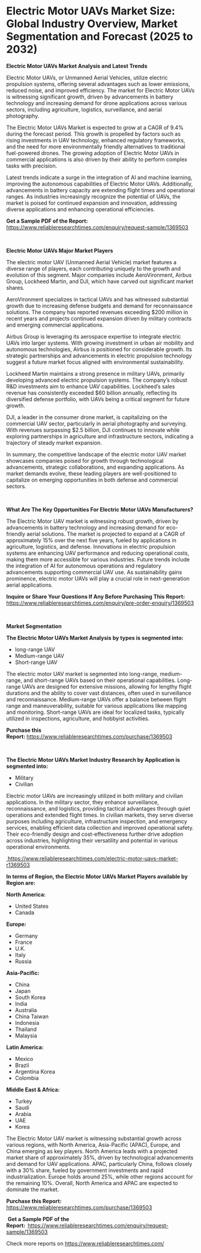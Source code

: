 <p><h1>Electric Motor UAVs Market Size: Global Industry Overview, Market Segmentation and Forecast (2025 to 2032)</h1></p><p><strong>Electric Motor UAVs Market Analysis and Latest Trends</strong></p>
<p><p>Electric Motor UAVs, or Unmanned Aerial Vehicles, utilize electric propulsion systems, offering several advantages such as lower emissions, reduced noise, and improved efficiency. The market for Electric Motor UAVs is witnessing significant growth, driven by advancements in battery technology and increasing demand for drone applications across various sectors, including agriculture, logistics, surveillance, and aerial photography.</p><p>The Electric Motor UAVs Market is expected to grow at a CAGR of 9.4% during the forecast period. This growth is propelled by factors such as rising investments in UAV technology, enhanced regulatory frameworks, and the need for more environmentally friendly alternatives to traditional fuel-powered drones. The growing adoption of Electric Motor UAVs in commercial applications is also driven by their ability to perform complex tasks with precision.</p><p>Latest trends indicate a surge in the integration of AI and machine learning, improving the autonomous capabilities of Electric Motor UAVs. Additionally, advancements in battery capacity are extending flight times and operational ranges. As industries increasingly recognize the potential of UAVs, the market is poised for continued expansion and innovation, addressing diverse applications and enhancing operational efficiencies.</p></p>
<p><strong>Get a Sample PDF of the Report:&nbsp;</strong> <a href="https://www.reliableresearchtimes.com/enquiry/request-sample/1369503?utm_campaign=2984&utm_medium=2&utm_source=Github&utm_content=ia&utm_term=22032025&utm_id=electric-motor-uavs">https://www.reliableresearchtimes.com/enquiry/request-sample/1369503</a></p>
<p>&nbsp;</p>
<p><strong>Electric Motor UAVs Major Market Players</strong></p>
<p><p>The electric motor UAV (Unmanned Aerial Vehicle) market features a diverse range of players, each contributing uniquely to the growth and evolution of this segment. Major companies include AeroVironment, Airbus Group, Lockheed Martin, and DJI, which have carved out significant market shares.</p><p>AeroVironment specializes in tactical UAVs and has witnessed substantial growth due to increasing defense budgets and demand for reconnaissance solutions. The company has reported revenues exceeding $200 million in recent years and projects continued expansion driven by military contracts and emerging commercial applications.</p><p>Airbus Group is leveraging its aerospace expertise to integrate electric UAVs into larger systems. With growing investment in urban air mobility and autonomous technologies, Airbus is positioned for considerable growth. Its strategic partnerships and advancements in electric propulsion technology suggest a future market focus aligned with environmental sustainability.</p><p>Lockheed Martin maintains a strong presence in military UAVs, primarily developing advanced electric propulsion systems. The company’s robust R&D investments aim to enhance UAV capabilities. Lockheed’s sales revenue has consistently exceeded $60 billion annually, reflecting its diversified defense portfolio, with UAVs being a critical segment for future growth.</p><p>DJI, a leader in the consumer drone market, is capitalizing on the commercial UAV sector, particularly in aerial photography and surveying. With revenues surpassing $2.5 billion, DJI continues to innovate while exploring partnerships in agriculture and infrastructure sectors, indicating a trajectory of steady market expansion.</p><p>In summary, the competitive landscape of the electric motor UAV market showcases companies poised for growth through technological advancements, strategic collaborations, and expanding applications. As market demands evolve, these leading players are well-positioned to capitalize on emerging opportunities in both defense and commercial sectors.</p></p>
<p>&nbsp;</p>
<p><strong>What Are The Key Opportunities For Electric Motor UAVs Manufacturers?</strong></p>
<p><p>The Electric Motor UAV market is witnessing robust growth, driven by advancements in battery technology and increasing demand for eco-friendly aerial solutions. The market is projected to expand at a CAGR of approximately 15% over the next five years, fueled by applications in agriculture, logistics, and defense. Innovations in electric propulsion systems are enhancing UAV performance and reducing operational costs, making them more accessible for various industries. Future trends include the integration of AI for autonomous operations and regulatory advancements supporting commercial UAV use. As sustainability gains prominence, electric motor UAVs will play a crucial role in next-generation aerial applications.</p></p>
<p><strong>Inquire or Share Your Questions If Any Before Purchasing This Report:</strong> <a href="https://www.reliableresearchtimes.com/enquiry/pre-order-enquiry/1369503?utm_campaign=2984&utm_medium=2&utm_source=Github&utm_content=ia&utm_term=22032025&utm_id=electric-motor-uavs">https://www.reliableresearchtimes.com/enquiry/pre-order-enquiry/1369503</a></p>
<p>&nbsp;</p>
<p><strong>Market Segmentation</strong></p>
<p><strong>The Electric Motor UAVs Market Analysis by types is segmented into:</strong></p>
<p><ul><li>long-range UAV</li><li>Medium-range UAV</li><li>Short-range UAV</li></ul></p>
<p><p>The electric motor UAV market is segmented into long-range, medium-range, and short-range UAVs based on their operational capabilities. Long-range UAVs are designed for extensive missions, allowing for lengthy flight durations and the ability to cover vast distances, often used in surveillance and reconnaissance. Medium-range UAVs offer a balance between flight range and maneuverability, suitable for various applications like mapping and monitoring. Short-range UAVs are ideal for localized tasks, typically utilized in inspections, agriculture, and hobbyist activities.</p></p>
<p><strong>Purchase this Report:&nbsp;</strong><a href="https://www.reliableresearchtimes.com/purchase/1369503?utm_campaign=2984&utm_medium=2&utm_source=Github&utm_content=ia&utm_term=22032025&utm_id=electric-motor-uavs">https://www.reliableresearchtimes.com/purchase/1369503</a></p>
<p>&nbsp;</p>
<p><strong>The Electric Motor UAVs Market Industry Research by Application is segmented into:</strong></p>
<p><ul><li>Military</li><li>Civilian</li></ul></p>
<p><p>Electric motor UAVs are increasingly utilized in both military and civilian applications. In the military sector, they enhance surveillance, reconnaissance, and logistics, providing tactical advantages through quiet operations and extended flight times. In civilian markets, they serve diverse purposes including agriculture, infrastructure inspection, and emergency services, enabling efficient data collection and improved operational safety. Their eco-friendly design and cost-effectiveness further drive adoption across industries, highlighting their versatility and potential in various operational environments.</p></p>
<p><a href="https://www.reliableresearchtimes.com/electric-motor-uavs-market-r1369503?utm_campaign=2984&utm_medium=2&utm_source=Github&utm_content=ia&utm_term=22032025&utm_id=electric-motor-uavs">&nbsp;https://www.reliableresearchtimes.com/electric-motor-uavs-market-r1369503</a></p>
<p><strong>In terms of Region, the Electric Motor UAVs Market Players available by Region are:</strong></p>
<p>
    <p> <strong> North America: </strong>
        <ul>
            <li>United States</li>
            <li>Canada</li>
        </ul>
        </p> 
    <p> <strong> Europe: </strong>
        <ul>
            <li>Germany</li>
            <li>France</li>
            <li>U.K.</li>
            <li>Italy</li>
            <li>Russia</li>
        </ul>
        </p> 
    <p> <strong> Asia-Pacific: </strong>
        <ul>
            <li>China</li>
            <li>Japan</li>
            <li>South Korea</li>
            <li>India</li>
            <li>Australia</li>
            <li>China Taiwan</li>
            <li>Indonesia</li>
            <li>Thailand</li>
            <li>Malaysia</li>
        </ul>
        </p> 
    <p> <strong> Latin America: </strong>
        <ul>
            <li>Mexico</li>
            <li>Brazil</li>
            <li>Argentina Korea</li>
            <li>Colombia</li>
        </ul>
        </p> 
    <p> <strong> Middle East & Africa: </strong>
        <ul>
            <li>Turkey</li>
            <li>Saudi</li>
            <li>Arabia</li>
            <li>UAE</li>
            <li>Korea</li>
        </ul>
    </p>
    </p>
<p><p>The Electric Motor UAV market is witnessing substantial growth across various regions, with North America, Asia-Pacific (APAC), Europe, and China emerging as key players. North America leads with a projected market share of approximately 35%, driven by technological advancements and demand for UAV applications. APAC, particularly China, follows closely with a 30% share, fueled by government investments and rapid industrialization. Europe holds around 25%, while other regions account for the remaining 10%. Overall, North America and APAC are expected to dominate the market.</p></p>
<p><strong>Purchase this Report: </strong><a href="https://www.reliableresearchtimes.com/purchase/1369503?utm_campaign=2984&utm_medium=2&utm_source=Github&utm_content=ia&utm_term=22032025&utm_id=electric-motor-uavs">https://www.reliableresearchtimes.com/purchase/1369503</a></p>
<p>&nbsp;<strong>Get a Sample PDF of the Report:&nbsp;&nbsp;</strong><a href="https://www.reliableresearchtimes.com/enquiry/request-sample/1369503?utm_campaign=2984&utm_medium=2&utm_source=Github&utm_content=ia&utm_term=22032025&utm_id=electric-motor-uavs">https://www.reliableresearchtimes.com/enquiry/request-sample/1369503</a></p>
<p><strong></strong></p>
<p>Check more reports on <a href="https://www.reliableresearchtimes.com/?utm_campaign=2984&utm_medium=2&utm_source=Github&utm_content=ia&utm_term=22032025&utm_id=electric-motor-uavs">https://www.reliableresearchtimes.com/</a></p>